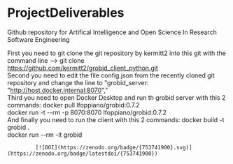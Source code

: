 # ProjectDeliverables
Github repository for Artifical Intelligence and Open Science In Research Software Engineering 

First you need to git clone the git repository by kermitt2 into this git with the command line --> git clone https://github.com/kermitt2/grobid_client_python.git   
Second you need to edit the file config.json from the recently cloned git repository and change the line to "grobid_server: "http://host.docker.internal:8070","   
Third you need to open Docker Desktop and run th grobid server with this 2 commands: docker pull lfoppiano/grobid:0.7.2   
                                                                                    docker run -t --rm -p 8070:8070 lfoppiano/grobid:0.7.2   
And finally you need to run the client with this 2 commands: docker build -t grobid .   
                                                             docker run --rm -it grobid    



             [![DOI](https://zenodo.org/badge/{753741900}.svg)](https://zenodo.org/badge/latestdoi/{753741900})  
             
              


